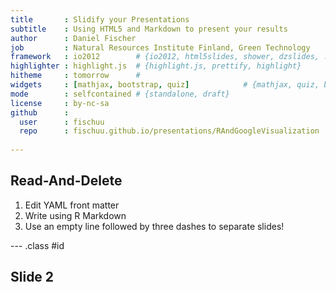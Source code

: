```yaml
---
title       : Slidify your Presentations
subtitle    : Using HTML5 and Markdown to present your results
author      : Daniel Fischer
job         : Natural Resources Institute Finland, Green Technology
framework   : io2012        # {io2012, html5slides, shower, dzslides, ...}
highlighter : highlight.js  # {highlight.js, prettify, highlight}
hitheme     : tomorrow      # 
widgets     : [mathjax, bootstrap, quiz]            # {mathjax, quiz, bootstrap}
mode        : selfcontained # {standalone, draft}
license     : by-nc-sa
github      :
  user      : fischuu
  repo      : fischuu.github.io/presentations/RAndGoogleVisualization
  
---
```


## Read-And-Delete

1. Edit YAML front matter
2. Write using R Markdown
3. Use an empty line followed by three dashes to separate slides!

--- .class #id 

## Slide 2




